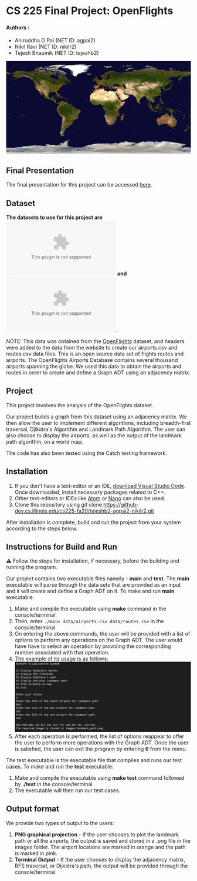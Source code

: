 # CS 225 Final Project: OpenFlights

#### Authors : 

- Aniruddha G Pai (NET ID: agpai2)
- Nikil Ravi (NET ID: nikilr2)
- Tejesh Bhaumik (NET ID: tejeshb2)

![Plot of Airports](images/airports.png)

## Final Presentation

The final presentation for this project can be accessed [here](https://youtu.be/7z6111Co6Eo).

## Dataset

**The datasets to use for this project are ![airports.csv](data/airports.csv) and ![routes.csv](data/routes.csv)**. 

NOTE: This data was obtained from the [OpenFlights](https://openflights.org/data.html) dataset, and headers were added to the data from the website to create our airports.csv and routes.csv data files. This is an open source data set of flights routes and airports. The OpenFlights Airports Database contains several thousand airports spanning the globe. We used this data to obtain the airports and routes in order to create and define a Graph ADT using an adjacency matrix.

## Project

This project involves the analysis of the OpenFlights dataset. 

Our project builds a graph from this dataset using an adjacency matrix. We then allow the user to implement different algorithms, including breadth-first traversal, Djikstra's Algorithm and Landmark Path Algorithm. The user can also choose to display the airports, as well as the output of the landmark path algorithm, on a world map.

The code has also been tested using the Catch testing framework.

## Installation

1. If you don't have a text-editor or an IDE, [download Visual Studio Code](https://code.visualstudio.com/download). Once downloaded, install necessary packages related to C++.
2. Other text-editors or IDEs like [Atom](https://atom.io/) or [Nano](https://www.nano-editor.org/download.php) can also be   used.
3. Clone this repository using git clone https://github-dev.cs.illinois.edu/cs225-fa20/tejeshb2-agpai2-nikilr2.git

After installation is complete, build and run the project from your system according to the steps below.

## Instructions for Build and Run

:warning: Follow the steps for installation, if necessary, before the building and running the program.

Our project contains two executable files namely - **main** and **test**. The **main** executable will parse through the data sets that are provided as an input and it will create and define a Graph ADT on it. To make and run **main** executable:

1. Make and compile the executable using **make** command in the console/terminal.
2. Then, enter ```./main data/airports.csv data/routes.csv``` in the console/terminal.
3. On entering the above commands, the user will be provided with a list of options to perform any operations on the Graph ADT. The user would have have to select an operation by providing the corresponding number associated with that operation.
4. The example of its usage is as follows:
![Landmark Path Console Output](images/landmarkOutputMenu.PNG)
5. After each operation is performed, the list of options reappear to offer the user to perform more operations with the Graph ADT. Once the user is satisfied, the user can exit the program by entering **6** from the menu.


The test executable is the executable file that compiles and runs our test cases. To make and run the **test** executable:
1. Make and compile the executable using **make test** command followed by **./test** in the console/terminal.
2. The executable will then run our test cases. 

## Output format
We provide two types of output to the users: 

1. **PNG graphical projection** - If the user chooses to plot the landmark path or all the airports, the output is saved and stored in a .png file in the images folder. The airport locations are marked in orange and the path is marked in pink.
2. **Terminal Output** - If the user chooses to display the adjacency matrix, BFS traversal, or Dijkstra's path, the output will be provided through the console/terminal.
